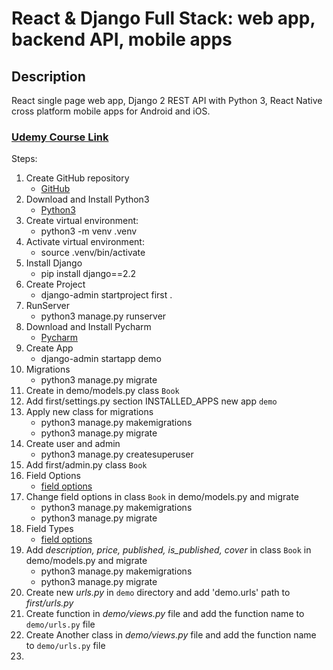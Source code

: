# React & Django Full Stack: web app, backend API, mobile apps

## Description
React single page web app, Django 2 REST API with Python 3, React Native cross platform mobile apps for Android and iOS.
### [Udemy Course Link](https://www.udemy.com/course/react-django-full-stack)

Steps:
1. Create GitHub repository
   - [GitHub](https://docs.github.com/en/get-started/quickstart/create-a-repo)
2. Download and Install Python3
   - [Python3](https://www.python.org/downloads)
3. Create virtual environment:
   - python3 -m venv .venv
4. Activate virtual environment:
   - source .venv/bin/activate
5. Install Django
   - pip install django==2.2
6. Create Project
   - django-admin startproject first .
7. RunServer
   - python3 manage.py runserver
8. Download and Install Pycharm
   - [Pycharm](https://www.jetbrains.com/pycharm/download)
9. Create App
   - django-admin startapp demo
10. Migrations
    - python3 manage.py migrate
11. Create in demo/models.py class `Book`
12. Add first/settings.py section INSTALLED_APPS new app `demo`
13. Apply new class for migrations
    - python3 manage.py makemigrations
    - python3 manage.py migrate
14. Create user and admin
    - python3 manage.py createsuperuser
15. Add first/admin.py class `Book`
16. Field Options
    - [field options](https://docs.djangoproject.com/en/4.1/ref/models/fields/#field-options)
17. Change field options in class `Book` in demo/models.py and migrate
    - python3 manage.py makemigrations
    - python3 manage.py migrate
18. Field Types
    - [field options](https://docs.djangoproject.com/en/4.1/ref/models/fields/#field-types)
19. Add *description, price, published, is_published, cover* in class `Book` in demo/models.py and migrate
    - python3 manage.py makemigrations
    - python3 manage.py migrate
20. Create new *urls.py* in `demo` directory and add 'demo.urls' path to *first/urls.py*
21. Create function in *demo/views.py* file and add the function name to `demo/urls.py` file
22. Create Another class in *demo/views.py* file and add the function name to `demo/urls.py` file
23. 
